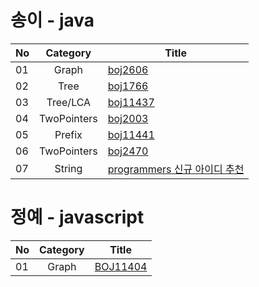 # 송이 - java
|  <center>No</center> |  <center>Category</center> | <center>Title</center> | 
|:--------|:--------:|:--------|
|01|Graph|[boj2606](https://www.acmicpc.net/problem/2606) |
|02|Tree|[boj1766](https://www.acmicpc.net/problem/1766) |
|03|Tree/LCA|[boj11437](https://www.acmicpc.net/problem/11437) |
|04|TwoPointers|[boj2003](https://www.acmicpc.net/problem/2003) |
|05|Prefix|[boj11441](https://www.acmicpc.net/problem/11441) |
|06|TwoPointers|[boj2470](https://www.acmicpc.net/problem/2470) |
|07|String|[programmers 신규 아이디 추천](https://programmers.co.kr/learn/courses/30/lessons/72410) |

# 정예 - javascript
|  <center>No</center> |  <center>Category</center> | <center>Title</center> | 
|:--------|:--------:|:--------|
|01|Graph|[BOJ11404](https://www.acmicpc.net/problem/11404) |
